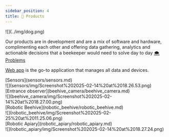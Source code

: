 ```yaml
---
sidebar_position: 4
title: 🍯 Products
---
```


<div style={{ height:200, overflow:"hidden", verticalAlign:"middle", marginBottom:10, borderRadius:5 }}><div style={{ marginTop: "-10%" }}>
![](../img/dog.png)
</div></div>

Our products are in development and are a mix of software and hardware, complimenting each other and offering data gathering, analytics and actionable decisions that a beekeeper would need to solve day to day [🌨️ Problems](../🌨️%20Problems/🌨️%20Problems.md)

[Web app](web_app/web_app.md) is the go-to application that manages all data and devices.

<div style={{display: 'flex', textAlign:'center'}}>
<div style={{width:200}}>
[Sensors](sensors/sensors.md)<br />
![](sensors/img/Screenshot%202025-02-14%20at%2018.26.53.png)
</div>

<div style={{width:200}}>
[Entrance observer](beehive_camera/beehive_camera.md)<br />
![](beehive_camera/img/Screenshot%202025-02-14%20at%2018.27.00.png)
</div>

<div style={{width:200}}>
[Robotic Beehive](robotic_beehive/robotic_beehive.md)<br />
![](robotic_beehive/img/Screenshot%202025-02-25%20at%2011.25.06.png)
</div>

<div style={{width:200}}>
[Robotic Apiary](robotic_apiary/robotic_apiary.md)<br />
![](robotic_apiary/img/Screenshot%202025-02-14%20at%2018.27.24.png)
</div>
</div>
